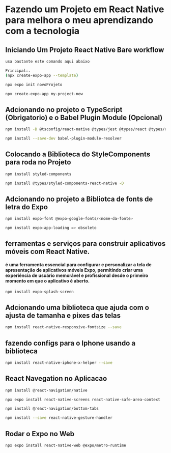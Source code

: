# Fazendo um Projeto em React Native para melhora o meu aprendizando com a tecnologia 

## Iniciando Um Projeto React Native Bare workflow


```bash
usa bastante este comando aqui abaixo

Principal:.
(npx create-expo-app --template)

npx expo init novoProjeto

npx create-expo-app my-project-new
```

## Adcionando no projeto o TypeScript (Obrigatorio) e o Babel Plugin Module (Opcional)

```bash
npm install -D @tsconfig/react-native @types/jest @types/react @types/react-test-renderer typescript

npm install --save-dev babel-plugin-module-resolver
```

## Colocando a Biblioteca do StyleComponents para roda no Projeto

```bash
npm install styled-components
```

```bash
npm install @types/styled-components-react-native -D
```

## Adcionando no projeto a Bibliotca de fonts de letra do Expo 

```bash
npm install expo-font @expo-google-fonts/<nome-da-fonte>
```

```bash
npm install expo-app-loading => obsoleto
```

## ferramentas e serviços para construir aplicativos móveis com React Native.

#### é uma ferramenta essencial para configurar e personalizar a tela de apresentação de aplicativos móveis Expo, permitindo criar uma experiência de usuário memorável e profissional desde o primeiro momento em que o aplicativo é aberto.

```bash
npm install expo-splash-screen
```


## Adcionando uma biblioteca que ajuda com o ajusta de tamanha e pixes das telas 

```bash
npm install react-native-responsive-fontsize --save
```
## fazendo configs para o Iphone usando a biblioteca

```bash
npm install react-native-iphone-x-helper --save
```

## React Navegation no Aplicacao

```bash
npm install @react-navigation/native
```

```bash
npx expo install react-native-screens react-native-safe-area-context
```

```bash
npm install @react-navigation/bottom-tabs
```

```bash
npm install --save react-native-gesture-handler
```

## Rodar o Expo no Web 

```bash
npx expo install react-native-web @expo/metro-runtime
```




